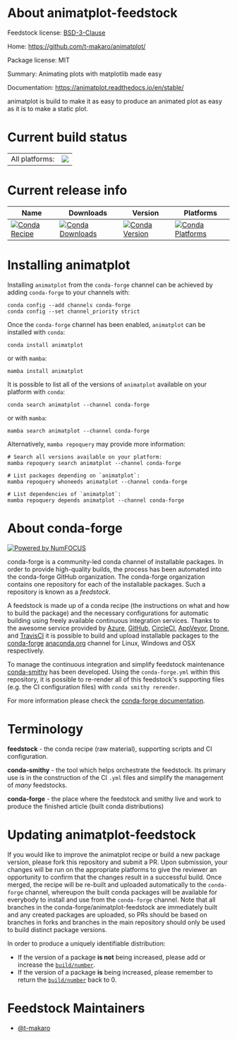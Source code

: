 About animatplot-feedstock
==========================

Feedstock license: [BSD-3-Clause](https://github.com/conda-forge/animatplot-feedstock/blob/main/LICENSE.txt)

Home: https://github.com/t-makaro/animatplot/

Package license: MIT

Summary: Animating plots with matplotlib made easy

Documentation: https://animatplot.readthedocs.io/en/stable/

animatplot is build to make it as easy to produce an animated plot
as easy as it is to make a static plot.


Current build status
====================


<table><tr><td>All platforms:</td>
    <td>
      <a href="https://dev.azure.com/conda-forge/feedstock-builds/_build/latest?definitionId=6229&branchName=main">
        <img src="https://dev.azure.com/conda-forge/feedstock-builds/_apis/build/status/animatplot-feedstock?branchName=main">
      </a>
    </td>
  </tr>
</table>

Current release info
====================

| Name | Downloads | Version | Platforms |
| --- | --- | --- | --- |
| [![Conda Recipe](https://img.shields.io/badge/recipe-animatplot-green.svg)](https://anaconda.org/conda-forge/animatplot) | [![Conda Downloads](https://img.shields.io/conda/dn/conda-forge/animatplot.svg)](https://anaconda.org/conda-forge/animatplot) | [![Conda Version](https://img.shields.io/conda/vn/conda-forge/animatplot.svg)](https://anaconda.org/conda-forge/animatplot) | [![Conda Platforms](https://img.shields.io/conda/pn/conda-forge/animatplot.svg)](https://anaconda.org/conda-forge/animatplot) |

Installing animatplot
=====================

Installing `animatplot` from the `conda-forge` channel can be achieved by adding `conda-forge` to your channels with:

```
conda config --add channels conda-forge
conda config --set channel_priority strict
```

Once the `conda-forge` channel has been enabled, `animatplot` can be installed with `conda`:

```
conda install animatplot
```

or with `mamba`:

```
mamba install animatplot
```

It is possible to list all of the versions of `animatplot` available on your platform with `conda`:

```
conda search animatplot --channel conda-forge
```

or with `mamba`:

```
mamba search animatplot --channel conda-forge
```

Alternatively, `mamba repoquery` may provide more information:

```
# Search all versions available on your platform:
mamba repoquery search animatplot --channel conda-forge

# List packages depending on `animatplot`:
mamba repoquery whoneeds animatplot --channel conda-forge

# List dependencies of `animatplot`:
mamba repoquery depends animatplot --channel conda-forge
```


About conda-forge
=================

[![Powered by
NumFOCUS](https://img.shields.io/badge/powered%20by-NumFOCUS-orange.svg?style=flat&colorA=E1523D&colorB=007D8A)](https://numfocus.org)

conda-forge is a community-led conda channel of installable packages.
In order to provide high-quality builds, the process has been automated into the
conda-forge GitHub organization. The conda-forge organization contains one repository
for each of the installable packages. Such a repository is known as a *feedstock*.

A feedstock is made up of a conda recipe (the instructions on what and how to build
the package) and the necessary configurations for automatic building using freely
available continuous integration services. Thanks to the awesome service provided by
[Azure](https://azure.microsoft.com/en-us/services/devops/), [GitHub](https://github.com/),
[CircleCI](https://circleci.com/), [AppVeyor](https://www.appveyor.com/),
[Drone](https://cloud.drone.io/welcome), and [TravisCI](https://travis-ci.com/)
it is possible to build and upload installable packages to the
[conda-forge](https://anaconda.org/conda-forge) [anaconda.org](https://anaconda.org/)
channel for Linux, Windows and OSX respectively.

To manage the continuous integration and simplify feedstock maintenance
[conda-smithy](https://github.com/conda-forge/conda-smithy) has been developed.
Using the ``conda-forge.yml`` within this repository, it is possible to re-render all of
this feedstock's supporting files (e.g. the CI configuration files) with ``conda smithy rerender``.

For more information please check the [conda-forge documentation](https://conda-forge.org/docs/).

Terminology
===========

**feedstock** - the conda recipe (raw material), supporting scripts and CI configuration.

**conda-smithy** - the tool which helps orchestrate the feedstock.
                   Its primary use is in the construction of the CI ``.yml`` files
                   and simplify the management of *many* feedstocks.

**conda-forge** - the place where the feedstock and smithy live and work to
                  produce the finished article (built conda distributions)


Updating animatplot-feedstock
=============================

If you would like to improve the animatplot recipe or build a new
package version, please fork this repository and submit a PR. Upon submission,
your changes will be run on the appropriate platforms to give the reviewer an
opportunity to confirm that the changes result in a successful build. Once
merged, the recipe will be re-built and uploaded automatically to the
`conda-forge` channel, whereupon the built conda packages will be available for
everybody to install and use from the `conda-forge` channel.
Note that all branches in the conda-forge/animatplot-feedstock are
immediately built and any created packages are uploaded, so PRs should be based
on branches in forks and branches in the main repository should only be used to
build distinct package versions.

In order to produce a uniquely identifiable distribution:
 * If the version of a package **is not** being increased, please add or increase
   the [``build/number``](https://docs.conda.io/projects/conda-build/en/latest/resources/define-metadata.html#build-number-and-string).
 * If the version of a package **is** being increased, please remember to return
   the [``build/number``](https://docs.conda.io/projects/conda-build/en/latest/resources/define-metadata.html#build-number-and-string)
   back to 0.

Feedstock Maintainers
=====================

* [@t-makaro](https://github.com/t-makaro/)

